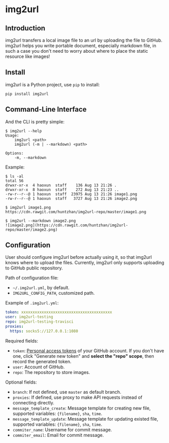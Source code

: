 # img2url

## Introduction 

img2url transfers a local image file to an url by uploading the file to GitHub. img2url helps you write portable document, especially markdown file, in such a case you don't need to worry about where to place the static resource like images!

## Install

img2url is a Python project, use `pip` to install:

```
pip install img2url
```

## Command-Line Interface

And the CLI is pretty simple:

```
$ img2url --help 
Usage:
    img2url <path>
    img2url (-m | --markdown) <path>

Options:
    -m, --markdown
```

Example:

```
$ ls -al
total 56
drwxr-xr-x  4 haoxun  staff    136 Aug 13 21:26 .
drwxr-xr-x  8 haoxun  staff    272 Aug 13 21:23 ..
-rw-r--r--@ 1 haoxun  staff  23975 Aug 13 21:26 image1.png
-rw-r--r--@ 1 haoxun  staff   3727 Aug 13 21:26 image2.png

$ img2url image1.png 
https://cdn.rawgit.com/huntzhan/img2url-repo/master/image1.png

$ img2url --markdown image2.png 
![image2.png](https://cdn.rawgit.com/huntzhan/img2url-repo/master/image2.png)
```

## Configuration

User should configure img2url before actually using it, so that img2url knows where to upload the files. Currently, img2url only supports uploading to GitHub public repository.

Path of configuration file:

* `~/.img2url.yml`, by default.
* `IMG2URL_CONFIG_PATH`, customized path.

Example of `.img2url.yml`:

```yaml
token: xxxxxxxxxxxxxxxxxxxxxxxxxxxxxxxxxxxxxxxx
user: img2url-testing
repo: img2url-testing-travisci
proxies:
  https: socks5://127.0.0.1:1080
```

Required fields:

* `token`: [Personal access tokens](https://github.com/settings/tokens) of your GitHub account. If you don't have one, click "Generate new token" and **select the "repo" scope**, then record the generated token.
* `user`: Account of GitHub.
* `repo`: The repository to store images.

Optional fields:

* `branch`: If not defined, use `master` as default branch.
* `proxies`: If defined, use proxy to make API requests instead of connecting directly.
* `message_template_create`: Message template for creating new file, supported variables: `{filename}`, `sha`, `time`.
* `message_template_update`: Message template for updating existed file, supported variables: `{filename}`, `sha`, `time`.
* `commiter_name`: Username for commit message.
* `commiter_email`: Email for commit message.